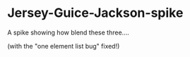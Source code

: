 Jersey-Guice-Jackson-spike
==========================

A spike showing how blend these three....

(with the "one element list bug" fixed!)